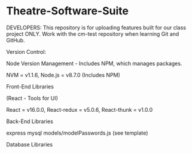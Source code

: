 # Theatre-Software-Suite
DEVELOPERS: This repository is for uploading features built for our class project ONLY.  Work with the cm-test repository when learning Git and GitHub.

Version Control:

Node Version Management - Includes NPM, which manages packages.
 
NVM = v1.1.6, Node.js = v8.7.0 (Includes NPM)

Front-End Libraries
  
(React - Tools for UI)    
  
React = v16.0.0, React-redux = v5.0.6, React-thunk = v1.0.0

Back-End Libraries

  express
  mysql
  models/modelPasswords.js (see template)

Database Libraries
